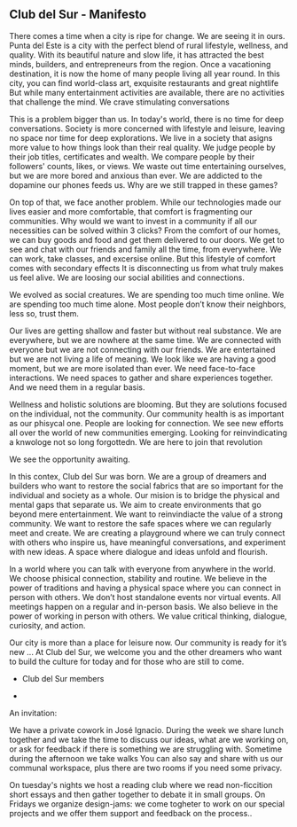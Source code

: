 ## Club del Sur - Manifesto

There comes a time when a city is ripe for change.
We are seeing it in ours.
Punta del Este is a city with the perfect blend of rural lifestyle, wellness, and quality.
With its beautiful nature and slow life, it has attracted the best minds, builders, and entrepreneurs from the region.
Once a vacationing destination, it is now the home of many people living all year round.
In this city, you can find world-class art, exquisite restaurants and great nightlife But while many entertainment activities are available, there are no activities that challenge the mind.
We crave stimulating conversations

This is a problem bigger than us.
In today's world, there is no time for deep conversations.
Society is more concerned with lifestyle and leisure, leaving no space nor time for deep explorations.
We live in a society that asigns more value to how things look than their real quality.
We judge people by their job titles, certificates and wealth.
We compare people by their followers' counts, likes, or views.
We waste out time entertaining ourselves, but we are more bored and anxious than ever.
We are addicted to the dopamine our phones feeds us.
Why are we still trapped in these games?

On top of that, we face another problem.
While our technologies made our lives easier and more comfortable, that comfort is fragmenting our communities.
Why would we want to invest in a community if all our necessities can be solved within 3 clicks? From the comfort of our homes, we can buy goods and food and get them delivered to our doors.
We get to see and chat with our friends and family all the time, from everywhere.
We can work, take classes, and excersise online.
But this lifestyle of comfort comes with secondary effects  It is disconnecting us from what truly makes us feel alive.
We are loosing our social abilities and connections.

We evolved as social creatures.
We are spending too much time online.
We are spending too much time alone.
Most people don’t know their neighbors, less so, trust them.

Our lives are getting shallow and faster but without real substance.
We are everywhere, but we are nowhere at the same time.
We are connected with everyone but we are not connecting with our friends.
We are entertained but we are not living a life of meaning.
We look like we are having a good moment, but we are more isolated than ever.
We need face-to-face interactions.
We need spaces to gather and share experiences together.
And we need them in a regular basis.

Wellness and holistic solutions are blooming.
But they are solutions focused on the individual, not the community.
Our community health is as important as our phisycal one.
People are looking for connection.
We see new efforts all over the world of new communities emerging.
Looking for reinvindicating a knwologe not so long forgottedn.
We are here to join that revolution

We see the opportunity awaiting.

In this contex, Club del Sur was born.
We are a group of dreamers and builders who want to restore the social fabrics that are so important for the individual and society as a whole.
Our mision is to bridge the physical and mental gaps that separate us.
We aim to create environments that go beyond mere entertainment.
We want to reinvindiacte the value of a strong community.
We want to restore the safe spaces where we can regularly meet and create.
We are creating a playground where we can truly connect with others who inspire us, have meaningful conversations, and experiment with new ideas.
A space where dialogue and ideas unfold and flourish.


In a world where you can talk with everyone from anywhere in the world.
We choose phisical connection, stability and routine.
We believe in the power of traditions and having a physical space where you can connect in person with others.
We don’t host standalone events nor virtual events.
All meetings happen on a regular and in-person basis.
We also believe in the power of working in person with others.
We value critical thinking, dialogue, curiosity, and action.

Our city is more than a place for leisure now.
Our community is ready for it’s new ...
At Club del Sur, we welcome you and the other dreamers who want to build the culture for today and for those who are still to come.

- Club del Sur members


*


An invitation:

We have a private cowork in José Ignacio.
During the week we share lunch together and we take the time to discuss our ideas, what are we working on, or ask for feedback if there is something we are struggling with.
Sometime during the afternoon we take walks 
You can also say and share with us our communal workspace, plus there are two rooms if you need some privacy.

On tuesday's nights we host a reading club where we read non-ficcition short essays and then gather together to debate it in small groups.
On Fridays we organize design-jams: we come togheter to work on our special projects and we offer them support and feedback on the process..
